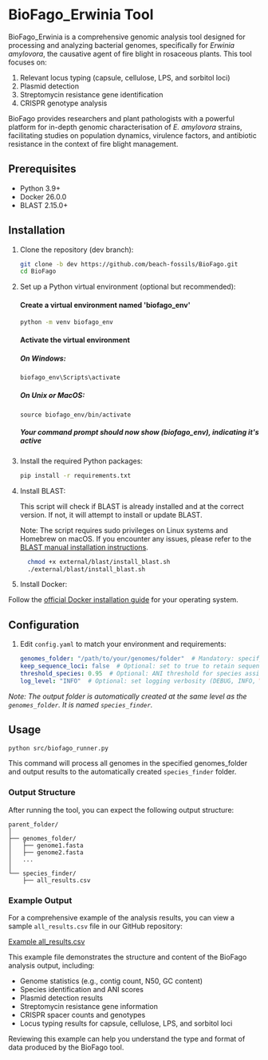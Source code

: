 # BioFago_Erwinia Tool

BioFago_Erwinia is a comprehensive genomic analysis tool designed for processing and analyzing bacterial genomes, specifically for *Erwinia amylovora*, the causative agent of fire blight in rosaceous plants. This tool focuses on:

1. Relevant locus typing (capsule, cellulose, LPS, and sorbitol loci)
2. Plasmid detection
3. Streptomycin resistance gene identification
4. CRISPR genotype analysis

BioFago provides researchers and plant pathologists with a powerful platform for in-depth genomic characterisation of *E. amylovora* strains, facilitating studies on population dynamics, virulence factors, and antibiotic resistance in the context of fire blight management.

## Prerequisites

- Python 3.9+
- Docker 26.0.0
- BLAST 2.15.0+

## Installation

1. Clone the repository (dev branch):
   ```bash
   git clone -b dev https://github.com/beach-fossils/BioFago.git
   cd BioFago
   ```

2. Set up a Python virtual environment (optional but recommended):

   #### Create a virtual environment named 'biofago_env'
   ```bash
   python -m venv biofago_env
   ```

   #### Activate the virtual environment
   
   ##### On Windows:
   ```bash
   biofago_env\Scripts\activate
   ```

   ##### On Unix or MacOS:
   ```
   source biofago_env/bin/activate
   ```

   ##### Your command prompt should now show (biofago_env), indicating it's active
   
4. Install the required Python packages:
    
    ```bash
   pip install -r requirements.txt
    ```
   
5. Install BLAST:

   
   This script will check if BLAST is already installed and at the correct version. If not, it will attempt to install or update BLAST.

   Note: The script requires sudo privileges on Linux systems and Homebrew on macOS. If you encounter any issues, please refer to the [BLAST manual installation instructions](https://www.ncbi.nlm.nih.gov/books/NBK279671/).
   
   ```bash
     chmod +x external/blast/install_blast.sh
     ./external/blast/install_blast.sh
   ```        


6. Install Docker:

Follow the [official Docker installation guide](https://docs.docker.com/get-docker/) for your operating system.


## Configuration

1. Edit `config.yaml` to match your environment and requirements:

   ```yaml
   genomes_folder: "/path/to/your/genomes/folder"  # Mandatory: specify the folder containing your genome files
   keep_sequence_loci: false  # Optional: set to true to retain sequences for each analyzed locus
   threshold_species: 0.95  # Optional: ANI threshold for species assignment using Pyani
   log_level: "INFO"  # Optional: set logging verbosity (DEBUG, INFO, WARNING, ERROR, CRITICAL)
   

*Note: The output folder is automatically created at the same level as the `genomes_folder`. It is named `species_finder`.*


## Usage

   ```bash
  python src/biofago_runner.py
   ```

This command will process all genomes in the specified genomes_folder and output results to the automatically created `species_finder` folder.

### Output Structure
After running the tool, you can expect the following output structure:
```
parent_folder/
│
├── genomes_folder/
│   ├── genome1.fasta
│   ├── genome2.fasta
│   ...
│
└── species_finder/
    ├── all_results.csv
```

### Example Output

For a comprehensive example of the analysis results, you can view a sample `all_results.csv` file in our GitHub repository:

[Example all_results.csv](https://github.com/beach-fossils/BioFago/blob/dev/examples/all_results.csv)

This example file demonstrates the structure and content of the BioFago analysis output, including:

- Genome statistics (e.g., contig count, N50, GC content)
- Species identification and ANI scores
- Plasmid detection results
- Streptomycin resistance gene information
- CRISPR spacer counts and genotypes
- Locus typing results for capsule, cellulose, LPS, and sorbitol loci

Reviewing this example can help you understand the type and format of data produced by the BioFago tool.
